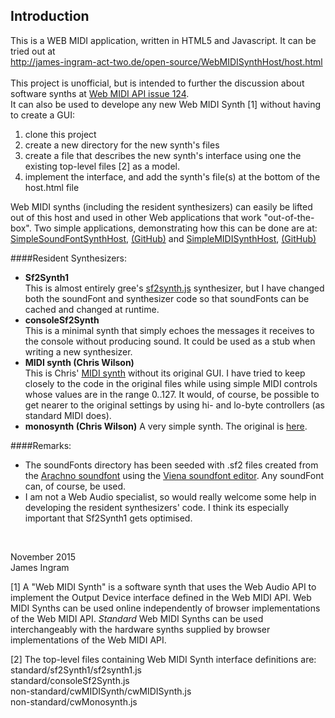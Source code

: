 
Introduction
------------
This is a WEB MIDI application, written in HTML5 and Javascript. It can be tried out at <br />
http://james-ingram-act-two.de/open-source/WebMIDISynthHost/host.html <br />
<br />
This project is unofficial, but is intended to further the discussion about software synths at [Web MIDI API issue 124](https://github.com/WebAudio/web-midi-api/issues/124).<br />
It can also be used to develope any new Web MIDI Synth [1] without having to create a GUI:

1. clone this project
2. create a new directory for the new synth's files
3. create a file that describes the new synth's interface using one the existing top-level files [2] as a model.
4. implement the interface, and add the synth's file(s) at the bottom of the host.html file

Web MIDI synths (including the resident synthesizers) can easily be lifted out of this host and used in other Web applications that work "out-of-the-box". Two simple applications, demonstrating how this can be done are at:<br /> [SimpleSoundFontSynthHost](https://github.com/notator/SimpleSoundFontSynthHost),  [(GitHub)](https://github.com/notator/SimpleSoundFontSynthHost) and
[SimpleMIDISynthHost](http://james-ingram-act-two.de/open-source/SimpleMIDISynthHost/host.html),
[(GitHub)](https://github.com/notator/SimpleMIDISynthHost)<br />

####Resident Synthesizers:
* **Sf2Synth1**<br />
This is almost entirely gree's [sf2synth.js](https://github.com/gree/sf2synth.js) synthesizer, but I have changed both the soundFont and synthesizer code so that soundFonts can be cached and changed at runtime.
* **consoleSf2Synth**<br />
This is a minimal synth that simply echoes the messages it receives to the console without producing sound.
It could be used as a stub when writing a new synthesizer.
* **MIDI synth (Chris Wilson)**<br />
This is Chris' [MIDI synth](https://webaudiodemos.appspot.com/midi-synth/index.html) without its original GUI. I have tried to keep closely to the code in the original files while using simple MIDI controls whose values are in the range 0..127. It would, of course, be possible to get nearer to the original settings by using hi- and lo-byte controllers (as standard MIDI does).
* **monosynth (Chris Wilson)** A very simple synth. The original is [here](https://github.com/cwilso/monosynth).<br />

####Remarks:
* The soundFonts directory has been seeded with .sf2 files created from the [Arachno soundfont](http://www.arachnosoft.com/main/soundfont.php) using the [Viena soundfont editor](http://www.synthfont.com/index.html). Any soundFont can, of course, be used.<br />
* I am not a Web Audio specialist, so would really welcome some help in developing the resident synthesizers' code. I think its especially important that Sf2Synth1 gets optimised.<br />
<br />

November 2015<br />
James Ingram

[1] A "Web MIDI Synth" is a software synth that uses the Web Audio API to implement the Output Device interface defined in the Web MIDI API. Web MIDI Synths can be used online independently of browser implementations of the Web MIDI API. *Standard* Web MIDI Synths can be used interchangeably with the hardware synths supplied by browser implementations of the Web MIDI API.<br />

[2] The top-level files containing Web MIDI Synth interface definitions are:<br />
standard/sf2Synth1/sf2synth1.js<br />
standard/consoleSf2Synth.js<br />
non-standard/cwMIDISynth/cwMIDISynth.js<br />
non-standard/cwMonosynth.js<br />

